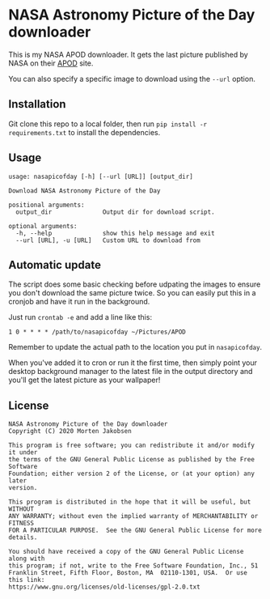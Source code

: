 # NASA Astronomy Picture of the Day downloader

This is my NASA APOD downloader. It gets the last picture published by
NASA on their [APOD](https://apod.nasa.gov/apod/astropix.html) site.

You can also specify a specific image to download using the `--url`
option.

## Installation

Git clone this repo to a local folder, then run `pip install -r
requirements.txt` to install the dependencies.

## Usage

```
usage: nasapicofday [-h] [--url [URL]] [output_dir]

Download NASA Astronomy Picture of the Day

positional arguments:
  output_dir              Output dir for download script.

optional arguments:
  -h, --help              show this help message and exit
  --url [URL], -u [URL]   Custom URL to download from
```

## Automatic update

The script does some basic checking before udpating the images to ensure
you don't download the same picture twice. So you can easily put this in a
cronjob and have it run in the background.

Just run `crontab -e` and add a line like this:

`1 0 * * * * /path/to/nasapicofday ~/Pictures/APOD`

Remember to update the actual path to the location you put in
`nasapicofday`.

When you've added it to cron or run it the first time, then simply point
your desktop background manager to the latest file in the output directory
and you'll get the latest picture as your wallpaper!

## License

```
NASA Astronomy Picture of the Day downloader
Copyright (C) 2020 Morten Jakobsen

This program is free software; you can redistribute it and/or modify it under
the terms of the GNU General Public License as published by the Free Software
Foundation; either version 2 of the License, or (at your option) any later
version.

This program is distributed in the hope that it will be useful, but WITHOUT
ANY WARRANTY; without even the implied warranty of MERCHANTABILITY or FITNESS
FOR A PARTICULAR PURPOSE.  See the GNU General Public License for more
details.

You should have received a copy of the GNU General Public License along with
this program; if not, write to the Free Software Foundation, Inc., 51
Franklin Street, Fifth Floor, Boston, MA  02110-1301, USA.  Or use this link:
https://www.gnu.org/licenses/old-licenses/gpl-2.0.txt
```
